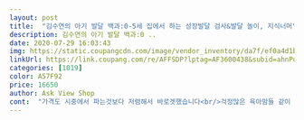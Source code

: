 ```yaml
---
layout: post 
title:  "김수연의 아기 발달 백과:0-5세 집에서 하는 성장발달 검사&발달 놀이, 지식너머" 
description: 김수연의 아기 발달 백과:0 ..
date: 2020-07-29 16:03:43 
img: https://static.coupangcdn.com/image/vendor_inventory/da7f/ef0a4d1bec3e2b9aaf5497600f5d6166d26f7d402e234bb7a82488b8662d.jpg 
linkUrl: https://link.coupang.com/re/AFFSDP?lptag=AF3600438&subid=ahnPublicAsk&pageKey=263538345&itemId=826075637&vendorItemId=5119307304&traceid=V0-113-65b78b8e93dcd0de 
categories: [1019] 
color: A57F92 
price: 16650 
author: Ask View Shop 
cont:  "가격도 시중에서 파는것보다 저렴해서 바로겟했습니다<br/>걱정많은 육아맘들 같이 힘내요!!<br/>꼭 보라고 할려구요 ㅋㅋㅋ<br/>맘카페 물어만 보지 말고 책으로 공부하세요<br/>무조건 사세요 고민하지 말고 사세요<br/>발달검사 집에서 할수있는 방법이 있어서 좋았구용<br/>부록으로 발달놀이책이 따로 와서 좋았어요!<br/>아기가 2개월이지만 앞으로 계속읽고 활용할 수 있을것 같아요 일찍 구매하시길 추천드립니다.<br/><br/>아기가 발달이 느린것같아 구매했어요<br/>육아서적 찾고있는 당신은 좋은엄마예요!<br/>이책은 계속 볼것같아요 그만큼 도움이되네요<br/>좀더일찍 이책을 사서 읽었더라면 좋았겠다 생각해요<br/>주부이기전에 어린이집교사였는데 나중에 복직해서도<br/>책 내용이 개월수에따라 놀이방법 발달단계 중간중간<br/>혼자보는거 아니고 신랑이랑 같이보면 좋겠어서<br/>" 
---
```

